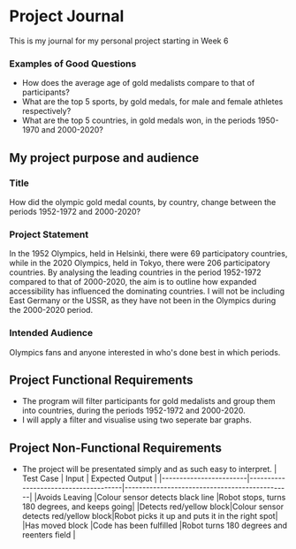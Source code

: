 # Project Journal
This is my journal for my personal project starting in Week 6
### Examples of Good Questions
- How does the average age of gold medalists compare to that of participants?
- What are the top 5 sports, by gold medals, for male and female athletes respectively?
- What are the top 5 countries, in gold medals won, in the periods 1950-1970 and 2000-2020?
## My project purpose and audience
### Title
How did the olympic gold medal counts, by country, change between the periods 1952-1972 and 2000-2020?
### Project Statement
In the 1952 Olympics, held in Helsinki, there were 69 participatory countries, while in the 2020 Olympics, held in Tokyo, there were 206 participatory countries. By analysing the leading countries in the period 1952-1972 compared to that of 2000-2020, the aim is to outline how expanded accessibility has influenced the dominating countries. I will not be including East Germany or the USSR, as they have not been in the Olympics during the 2000-2020 period.
### Intended Audience
Olympics fans and anyone interested in who's done best in which periods.
## Project Functional Requirements
- The program will filter participants for gold medalists and group them into countries, during the periods 1952-1972 and 2000-2020.
- I will apply a filter and visualise using two seperate bar graphs.
## Project Non-Functional Requirements
- The project will be presentated simply and as such easy to interpret.
| Test Case              | Input                                | Expected Output                               |
|------------------------|--------------------------------------|-----------------------------------------------|
|Avoids Leaving          |Colour sensor detects black line      |Robot stops, turns 180 degrees, and keeps going|
|Detects red/yellow block|Colour sensor detects red/yellow block|Robot picks it up and puts it in the right spot|
|Has moved block         |Code has been fulfilled               |Robot turns 180 degrees and reenters field     |
